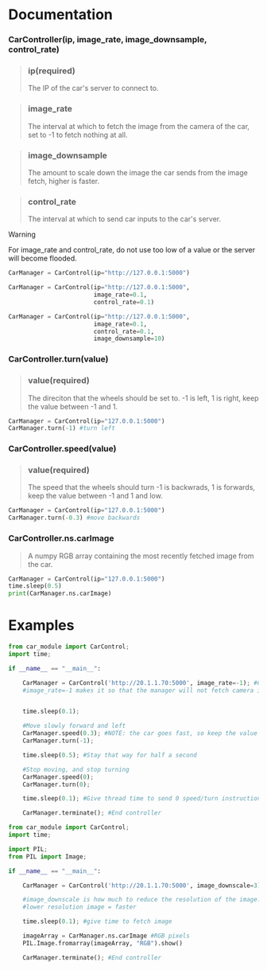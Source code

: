 # Documentation

### CarController(ip, image_rate, image_downsample, control_rate)
> ### ip(required)
> The IP of the car's server to connect to.

> ### image_rate
> The interval at which to fetch the image from the camera of the car, set to -1 to fetch nothing at all.

> ### image_downsample
> The amount to scale down the image the car sends from the image fetch, higher is faster.

> ### control_rate
> The interval at which to send car inputs to the car's server.

> [!WARNING]
> For image_rate and control_rate, do not use too low of a value or the server will become flooded.

```python
CarManager = CarControl(ip="http://127.0.0.1:5000")
```
```python
CarManager = CarControl(ip="http://127.0.0.1:5000",
                        image_rate=0.1,
                        control_rate=0.1)
```
```python
CarManager = CarControl(ip="http://127.0.0.1:5000",
                        image_rate=0.1,
                        control_rate=0.1,
                        image_downsample=10)
```

### CarController.turn(value)

> ### value(required)
> The direciton that the wheels should be set to. -1 is left, 1 is right, keep the value between -1 and 1.

```python
CarManager = CarControl(ip="127.0.0.1:5000")
CarManager.turn(-1) #turn left
```

### CarController.speed(value)
> ### value(required)
> The speed that the wheels should turn -1 is backwrads, 1 is forwards, keep the value between -1 and 1 and low.

```python
CarManager = CarControl(ip="127.0.0.1:5000")
CarManager.turn(-0.3) #move backwards
```

### CarController.ns.carImage
> A numpy RGB array containing the most recently fetched image from the car.

```python
CarManager = CarControl(ip="127.0.0.1:5000")
time.sleep(0.5)
print(CarManager.ns.carImage)
```

# Examples

```python
from car_module import CarControl;
import time;

if __name__ == "__main__":

    CarManager = CarControl('http://20.1.1.70:5000', image_rate=-1); #Create Car Controller
    #image_rate=-1 makes it so that the manager will not fetch camera image (faster)


    time.sleep(0.1);

    #Move slowly forward and left
    CarManager.speed(0.3); #NOTE: the car goes fast, so keep the value low
    CarManager.turn(-1);

    time.sleep(0.5); #Stay that way for half a second

    #Stop moving, and stop turning
    CarManager.speed(0);
    CarManager.turn(0);

    time.sleep(0.1); #Give thread time to send 0 speed/turn instruction...

    CarManager.terminate(); #End controller
```

```python
from car_module import CarControl;
import time;

import PIL;
from PIL import Image;

if __name__ == "__main__":

    CarManager = CarControl('http://20.1.1.70:5000', image_downscale=3); #Create Car Controller

    #image_downscale is how much to reduce the resolution of the image.
    #lower resolution image = faster

    time.sleep(0.1); #give time to fetch image

    imageArray = CarManager.ns.carImage #RGB pixels
    PIL.Image.fromarray(imageArray, "RGB").show()

    CarManager.terminate(); #End controller

```
